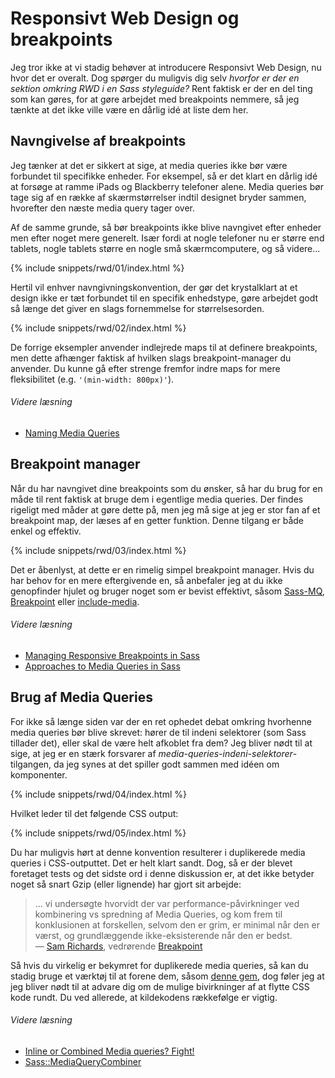 
# Responsivt Web Design og breakpoints

Jeg tror ikke at vi stadig behøver at introducere Responsivt Web Design, nu hvor det er overalt. Dog spørger du muligvis dig selv *hvorfor er der en sektion omkring RWD i en Sass styleguide?* Rent faktisk er der en del ting som kan gøres, for at gøre arbejdet med breakpoints nemmere, så jeg tænkte at det ikke ville være en dårlig idé at liste dem her.

## Navngivelse af breakpoints

Jeg tænker at det er sikkert at sige, at media queries ikke bør være forbundet til specifikke enheder. For eksempel, så er det klart en dårlig idé at forsøge at ramme iPads og Blackberry telefoner alene. Media queries bør tage sig af en række af skærmstørrelser indtil designet bryder sammen, hvorefter den næste media query tager over.

Af de samme grunde, så bør breakpoints ikke blive navngivet efter enheder men efter noget mere generelt. Især fordi at nogle telefoner nu er større end tablets, nogle tablets større en nogle små skærmcomputere, og så videre...

{% include snippets/rwd/01/index.html %}

Hertil vil enhver navngivningskonvention, der gør det krystalklart at et design ikke er tæt forbundet til en specifik enhedstype, gøre arbejdet godt så længe det giver en slags fornemmelse for størrelsesorden.

{% include snippets/rwd/02/index.html %}

<div class="note">
  <p>De forrige eksempler anvender indlejrede maps til at definere breakpoints, men dette afhænger faktisk af hvilken slags breakpoint-manager du anvender. Du kunne gå efter strenge fremfor indre maps for mere fleksibilitet (e.g. <code>'(min-width: 800px)'</code>).</p>
</div>

###### Videre læsning

* [Naming Media Queries](http://css-tricks.com/naming-media-queries/)

## Breakpoint manager

Når du har navngivet dine breakpoints som du ønsker, så har du brug for en måde til rent faktisk at bruge dem i egentlige media queries. Der findes rigeligt med måder at gøre dette på, men jeg må sige at jeg er stor fan af et breakpoint map, der læses af en getter funktion. Denne tilgang er både enkel og effektiv.

{% include snippets/rwd/03/index.html %}

<div class="note">
  <p>Det er åbenlyst, at dette er en rimelig simpel breakpoint manager. Hvis du har behov for en mere eftergivende en, så anbefaler jeg at du ikke genopfinder hjulet og bruger noget som er bevist effektivt, såsom <a href="https://github.com/sass-mq/sass-mq">Sass-MQ</a>, <a href="http://breakpoint-sass.com/">Breakpoint</a> eller <a href="https://github.com/eduardoboucas/include-media">include-media</a>.</p>
</div>

###### Videre læsning

* [Managing Responsive Breakpoints in Sass](http://www.sitepoint.com/managing-responsive-breakpoints-sass/)
* [Approaches to Media Queries in Sass](http://css-tricks.com/approaches-media-queries-sass/)

## Brug af Media Queries

For ikke så længe siden var der en ret ophedet debat omkring hvorhenne media queries bør blive skrevet: hører de til indeni selektorer (som Sass tillader det), eller skal de være helt afkoblet fra dem? Jeg bliver nødt til at sige, at jeg er en stærk forsvarer af *media-queries-indeni-selektorer*-tilgangen, da jeg synes at det spiller godt sammen med idéen om komponenter.

{% include snippets/rwd/04/index.html %}

Hvilket leder til det følgende CSS output:

{% include snippets/rwd/05/index.html %}

Du har muligvis hørt at denne konvention resulterer i duplikerede media queries i CSS-outputtet. Det er helt klart sandt. Dog, så er der blevet foretaget tests og det sidste ord i denne diskussion er, at det ikke betyder noget så snart Gzip (eller lignende) har gjort sit arbejde:

> … vi undersøgte hvorvidt der var performance-påvirkninger ved kombinering vs spredning af Media Queries, og kom frem til konklusionen at forskellen, selvom den er grim, er minimal når den er værst, og grundlæggende ikke-eksisterende når den er bedst.<br>
> &mdash; [Sam Richards](https://twitter.com/snugug), vedrørende [Breakpoint](http://breakpoint-sass.com/)

Så hvis du virkelig er bekymret for duplikerede media queries, så kan du stadig bruge et værktøj til at forene dem, såsom [denne gem](https://github.com/aaronjensen/sass-media_query_combiner), dog føler jeg at jeg bliver nødt til at advare dig om de mulige bivirkninger af at flytte CSS kode rundt. Du ved allerede, at kildekodens rækkefølge er vigtig.

###### Videre læsning

* [Inline or Combined Media queries? Fight!](http://benfrain.com/inline-or-combined-media-queries-in-sass-fight/)
* [Sass::MediaQueryCombiner](https://github.com/aaronjensen/sass-media_query_combiner)
